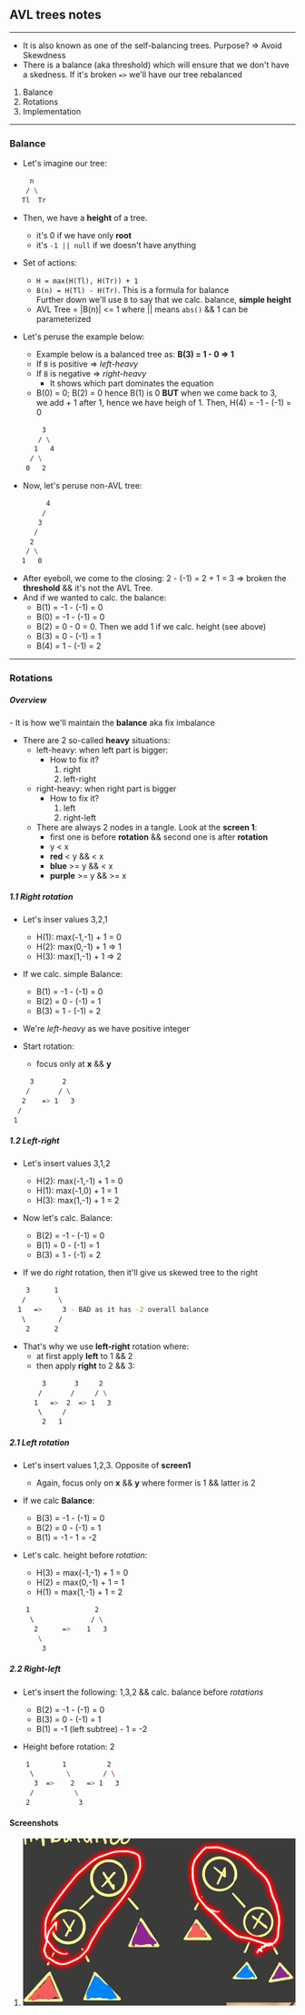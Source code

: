 <h2>AVL trees notes</h2>
<hr>

- It is also known as one of the self-balancing trees. Purpose? => Avoid Skewdness
- There is a balance (aka threshold) which will ensure that we don't have a skedness. If it's broken `=>` we'll have our tree rebalanced

<ol>
	<li>Balance</li>
	<li>Rotations</li>
	<li>Implementation</li>
</ol>

<hr>
<h3>Balance</h4>


- Let's imagine our tree:
```bash
	 n
	/ \
   Tl  Tr
```
- Then, we have a <b>height</b> of a tree.
	+ it's 0 if we have only **root**
	+ it's `-1 || null` if we doesn't have anything

- Set of actions:
	+ `H = max(H(Tl), H(Tr)) + 1`
	+ `B(n) = H(Tl) - H(Tr)`. This is a formula for balance<br>
		Further down we'll use `B` to say that we calc. balance, <b>simple height</b>
	+ AVL Tree = |B(n)| <= 1 where || means `abs()` && 1 can be parameterized

- Let's peruse the example below:
	+ Example below is a balanced tree as: **B(3) = 1 - 0 => 1**
	+ If `B` is positive => <i>left-heavy</i>
	+ If `B` is negative => <i>right-heavy</i>
		* It shows which part dominates the equation
	+ B(0) = 0; B(2) = 0 hence B(1) is 0 **BUT** when we come back to 3,<br>
		we add + 1 after 1, hence we have heigh of 1. Then, H(4) = -1 - (-1) = 0

```bash
		3
	   / \
	  1   4
	 / \
	0   2
```

- Now, let's peruse non-AVL tree:
```bash
		 4
		/
	   3
	  /
	 2
	/ \
   1   0
```

- After eyeboll, we come to the closing: 2 - (-1) = 2 + 1 = 3 => broken the **threshold** && it's not the AVL Tree.
- And if we wanted to calc. the balance:
	+ B(1) = -1 - (-1) = 0
	+ B(0) = -1 - (-1) = 0
	+ B(2) = 0 - 0 = 0. Then we add 1 if we calc. height (see above)
	+ B(3) = 0 - (-1) = 1
	+ B(4) = 1 - (-1) = 2

<hr>
<h3>Rotations</h4>

<h5>Overview</h5>
- It is how we'll maintain the <b>balance</b> aka fix imbalance

- There are 2 so-called **heavy** situations:
	* left-heavy: when left part is bigger:
		* How to fix it?
			<ol>
				<li>right</li>
				<li>left-right</li>
			</ol>
	* right-heavy: when right part is bigger
		* How to fix it?
			<ol>
				<li>left</li>
				<li>right-left</li>
			</ol>
	* There are always 2 nodes in a tangle. Look at the **screen 1**:
		+ first one is before **rotation** && second one is after **rotation**
		+ y < x
		+ **red** < y && < x
		+ **blue** >= y && < x
		+ **purple** >= y && >= x

<h5>1.1 Right rotation</h5>

- Let's inser values 3,2,1
	+ H(1): max(-1,-1) + 1 = 0
	+ H(2): max(0,-1) + 1 => 1
	+ H(3): max(1,-1) + 1 => 2
- If we calc. simple Balance:
	+ B(1) = -1 - (-1) = 0
	+ B(2) = 0 - (-1) = 1
	+ B(3) = 1 - (-1) = 2

- We're <i>left-heavy</i> as we have positive integer
- Start rotation:
	+ focus only at **x** && **y**
```bash
	 3       2
	/		/ \
   2    => 1   3
  /
 1
```

<h5>1.2 Left-right</h5>

- Let's insert values 3,1,2
	+ H(2): max(-1,-1) + 1 = 0
	+ H(1): max(-1,0) + 1 = 1
	+ H(3): max(1,-1) + 1 = 2

- Now let's calc. Balance:
	+ B(2) = -1 - (-1) = 0
	+ B(1) = 0 - (-1) = 1
	+ B(3) = 1 - (-1) = 2

- If we do <i>right</i> rotation, then it'll give us skewed tree to the right

```bash
	3      1
   / 		\
  1   =>     3 - BAD as it has -2 overall balance
   \		/
    2	   2
```

- That's why we use **left-right** rotation where:
	+ at first apply **left** to 1 && 2
	+ then apply **right** to 2 && 3:

```bash
		3       3     2
	   /       /     / \
	  1   =>  2  => 1   3 
	   \     /
	    2   1
```

<h5>2.1 Left rotation</h5>

- Let's insert values 1,2,3. Opposite of **screen1**
	+ Again, focus only on **x** && **y** where former is 1 && latter is 2

- If we calc **Balance**:
	+ B(3) = -1 - (-1) = 0
	+ B(2) = 0 - (-1) = 1
	+ B(1) = -1 - 1 = -2

- Let's calc. height before <i>rotation</i>:
	+ H(3) = max(-1,-1) + 1 = 0
	+ H(2) = max(0,-1) + 1 = 1
	+ H(1) = max(1,-1) + 1 = 2

```bash
	1                2
	 \              / \
	  2      =>    1   3
	   \
	    3
```

<h5>2.2 Right-left</h5>

- Let's insert the following: 1,3,2 && calc. balance before <i>rotations</i>
	+ B(2) = -1 - (-1) = 0
	+ B(3) = 0 - (-1) = 1
	+ B(1) = -1 (left subtree) - 1 = -2

- Height before rotation: 2

```bash
	1        1          2  
	 \        \        / \
	  3  =>    2   => 1   3
	 /          \
	2            3
```

<h4>Screenshots</h4>

1. ![Alt text](img/first_screen.jpg?raw=true)
